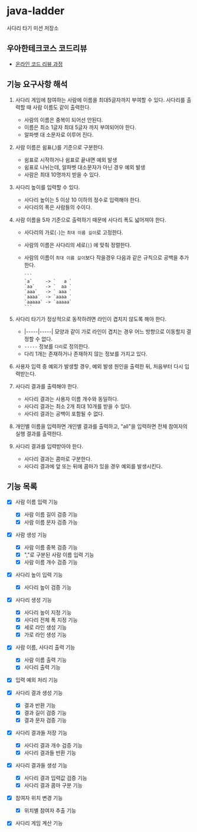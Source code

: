 # java-ladder

사다리 타기 미션 저장소

## 우아한테크코스 코드리뷰

- [온라인 코드 리뷰 과정](https://github.com/woowacourse/woowacourse-docs/blob/master/maincourse/README.md)

## 기능 요구사항 해석

1. 사다리 게임에 참여하는 사람에 이름을 최대5글자까지 부여할 수 있다. 사다리를 출력할 때 사람 이름도 같이 출력한다.
    - 사람의 이름은 중복이 되어선 안된다.
    - 이름은 최소 1글자 최대 5글자 까지 부여되어야 한다.
    - 알파뱃 대 소문자로 이루어 진다.

2. 사람 이름은 쉼표(,)를 기준으로 구분한다.
    - 쉼표로 시작하거나 쉼표로 끝내면 예외 발생
    - 쉼표로 나뉘는데, 알파벳 대소문자가 아닌 경우 예외 발생
    - 사람은 최대 10명까지 받을 수 있다.

3. 사다리 높이를 입력할 수 있다.
    - 사다리 높이는 5 이상 10 이하의 정수로 입력해야 한다.
    - 사다리의 폭은 사람들의 수이다.

4. 사람 이름을 5자 기준으로 출력하기 때문에 사다리 폭도 넓어져야 한다.
    - 사다리의 가로(`-`)는 `최대 이름 길이`로 고정한다.
    - 사람의 이름은 사다리의 세로(`|`) 에 맞춰 정렬한다.
    - 사람의 이름이 `최대 이름 길이`보다 작을경우 다음과 같은 규칙으로 공백을 추가한다.

          ```
          `a`     -> `   a `
          `aa`    -> `  aa `
          `aaa`   -> ` aaa `
          `aaaa`  -> `aaaa `
          `aaaaa` -> `aaaaa`
          ``` 

5. 사다리 타기가 정상적으로 동작하려면 라인이 겹치지 않도록 해야 한다.
    - |-----|-----| 모양과 같이 가로 라인이 겹치는 경우 어느 방향으로 이동할지 결정할 수 없다.
    - `-----` 정보를 `다리`로 정의한다.
    - 다리 1개는 존재하거나 존재하지 않는 정보를 가지고 있다.

6. 사용자 입력 중 예외가 발생할 경우, 예외 발생 원인을 출력한 뒤, 처음부터 다시 입력받는다.

7. 사다리 결과를 출력해야 한다.
    - 사다리 결과는 사용자 이름 개수와 동일하다.
    - 사다리 결과는 최소 2개 최대 10개를 받을 수 있다.
    - 사다리 결과는 공백이 포함될 수 없다.

8. 개인별 이름을 입력하면 개인별 결과를 출력하고, "all"을 입력하면 전체 참여자의 실행 결과를 출력한다.

9. 사다리 결과를 입력받아야 한다.
    - 사다리 결과는 콤마로 구분한다.
    - 사다리 결과에 앞 또는 뒤에 콤마가 있을 경우 예외를 발생시킨다.

## 기능 목록

- [x] 사람 이름 입력 기능
    - [x] 사람 이름 길이 검증 기능
    - [x] 사람 이름 문자 검증 가능
- [x] 사람 생성 기능
    - [x] 사람 이름 중복 검증 기능
    - [x] ","로 구분된 사람 이름 입력 기능
    - [x] 사람 이름 개수 검증 기능
- [x] 사다리 높이 입력 기능
    - [x] 사다리 높이 검증 기능
- [x] 사다리 생성 기능
    - [x] 사다리 높이 지정 기능
    - [x] 사다리 전체 폭 지정 기능
    - [x] 세로 라인 생성 기능
    - [x] 가로 라인 생성 기능
- [x] 사람 이름, 사다리 출력 기능
    - [x] 사람 이름 출력 기능
    - [x] 사다리 출력 기능
- [x] 입력 예외 처리 기능
- [x] 사다리 결과 생성 기능
    - [x] 결과 반환 기능
    - [x] 결과 길이 검증 기능
    - [x] 결과 문자 검증 기능
- [x] 사다리 결과들 저장 기능
    - [x] 사다리 결과 개수 검증 기능
    - [x] 사다리 결과들 반환 기능
- [x] 사다리 결과들 생성 기능
    - [x] 사다리 결과 입력값 검증 기능
    - [x] 사다리 결과 콤마 구분 기능
- [x] 참여자 위치 변경 기능
    - [x] 위치별 참여자 추출 기능
- [x] 사다리 게임 계산 기능





